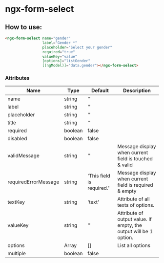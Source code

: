 # ngx-form-select

How to use:
-------------
```html
<ngx-form-select name="gender"
                 label="Gender *"
                 placeholder="Select your gender"
                 required="true"
                 valueKey="value"
                 [options]="listGender"
                 [(ngModel)]="data.gender"></ngx-form-select>
```

### Attributes
Name | Type | Default | Description
---- | ---- | ------- | -----------
name | string | ''
label | string | ''
placeholder | string | ''
title | string | ''
required | boolean | false
disabled | boolean | false
validMessage | string | '' | Message display when current field is touched & valid
requiredErrorMessage | string | 'This field is required.' | Message display when current field is required & empty 
textKey | string | 'text' | Attribute of all texts of options.
valueKey | string | '' | Attribute of output value. If empty, the output will be 1 option.
options | Array<any> | [] | List all options
multiple | boolean | false
